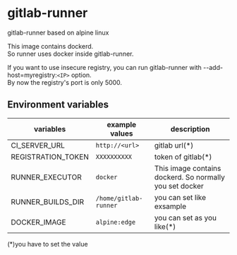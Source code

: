 # gitlab-runner
gitlab-runner based on alpine linux

This image contains dockerd.  
So runner uses docker inside gitlab-runner.  

If you want to use insecure registry, you can run gitlab-runner with --add-host=myregistry:`<IP>` option.  
By now the registry's port is only 5000.

Environment variables
---

| variables | example values | description |
| --------- | ------ | ----------- |
| CI_SERVER_URL  | `http://<url>` | gitlab url(*) |
| REGISTRATION_TOKEN | `XXXXXXXXXX` | token of gitlab(*) |
| RUNNER_EXECUTOR | `docker` | This image contains dockerd. So normally you set docker |
| RUNNER_BUILDS_DIR | `/home/gitlab-runner` | you can set like exsample |
| DOCKER_IMAGE | `alpine:edge` | you can set as you like(*) |

(*)you have to set the value
